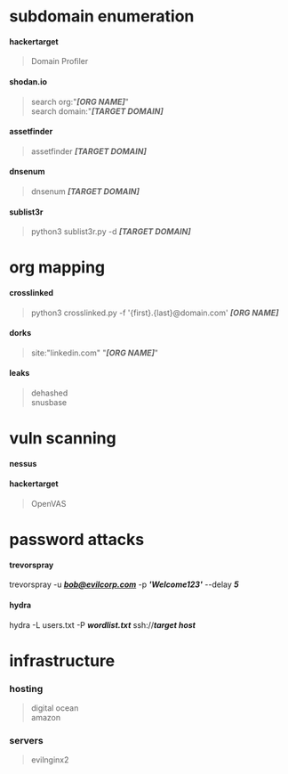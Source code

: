 # subdomain enumeration
#### hackertarget
> Domain Profiler
#### shodan.io
> search org:"***[ORG NAME]***"  
> search domain:"***[TARGET DOMAIN]***
#### assetfinder
> assetfinder ***[TARGET DOMAIN]***  
#### dnsenum
> dnsenum ***[TARGET DOMAIN]***  
#### sublist3r
> python3 sublist3r.py -d ***[TARGET DOMAIN]***
# org mapping
#### crosslinked
> python3 crosslinked.py -f '{first}.{last}@domain.com' ***[ORG NAME]***
#### dorks
> site:"linkedin.com" "***[ORG NAME]***"  
#### leaks
> dehashed  
> snusbase  
# vuln scanning
#### nessus
#### hackertarget
> OpenVAS
# password attacks
#### trevorspray
trevorspray -u ***bob@evilcorp.com*** -p ***'Welcome123'*** --delay ***5***
#### hydra
hydra -L users.txt -P ***wordlist.txt*** ssh://***target host***
# infrastructure
### hosting
> digital ocean  
> amazon  
### servers
> evilnginx2
